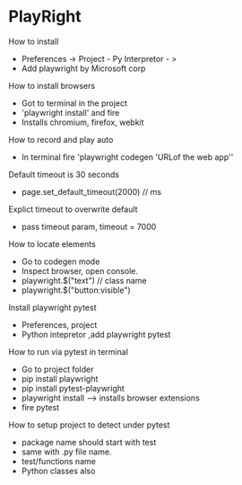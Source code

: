 # PlayRight

How to install 
- Preferences -> Project - Py Interpretor - >
- Add playwright by Microsoft corp

How to install browsers
- Got to terminal in the project
- 'playwright install' and fire
- Installs chromium, firefox, webkit

How to record and play auto
- In terminal fire 'playwright codegen 'URLof the web app''

Default timeout is 30 seconds
- page.set_default_timeout(2000) // ms

Explict timeout to overwrite default
- pass timeout param, timeout = 7000

How to locate elements
- Go to codegen mode
- Inspect browser, open console.
- playwright.$("text") // class name
- playwright.$("button:visible")


Install playwright pytest
- Preferences, project
- Python intepretor ,add playwright pytest

How to run via pytest in terminal
- Go to project folder
- pip install playwright
- pip install pytest-playwright
- playwright install --> installs browser extensions
- fire pytest

How to setup project to detect under pytest
- package name should start with test
- same with .py file name.
- test/functions name
- Python classes also 